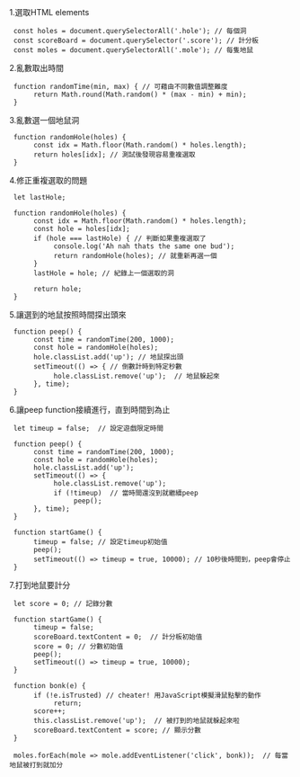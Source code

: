 1.選取HTML elements

     const holes = document.querySelectorAll('.hole'); // 每個洞
     const scoreBoard = document.querySelector('.score'); // 計分板
     const moles = document.querySelectorAll('.mole'); // 每隻地鼠

2.亂數取出時間

     function randomTime(min, max) { // 可藉由不同數值調整難度
          return Math.round(Math.random() * (max - min) + min);
     }

3.亂數選一個地鼠洞

     function randomHole(holes) {
          const idx = Math.floor(Math.random() * holes.length);
          return holes[idx]; // 測試後發現容易重複選取
     }

4.修正重複選取的問題

     let lastHole;

     function randomHole(holes) {
          const idx = Math.floor(Math.random() * holes.length);
          const hole = holes[idx];
          if (hole === lastHole) { // 判斷如果重複選取了
               console.log('Ah nah thats the same one bud');
               return randomHole(holes); // 就重新再選一個
          }
          lastHole = hole; // 紀錄上一個選取的洞

          return hole;
     }

5.讓選到的地鼠按照時間探出頭來

     function peep() {
          const time = randomTime(200, 1000);
          const hole = randomHole(holes);
          hole.classList.add('up'); // 地鼠探出頭
          setTimeout(() => { // 倒數計時到特定秒數
               hole.classList.remove('up');  // 地鼠躲起來
          }, time);
     }

6.讓peep function接續進行，直到時間到為止

     let timeup = false;  // 設定遊戲限定時間

     function peep() {
          const time = randomTime(200, 1000);
          const hole = randomHole(holes);
          hole.classList.add('up');
          setTimeout(() => {
               hole.classList.remove('up');
               if (!timeup)  // 當時間還沒到就繼續peep
                    peep();
          }, time);
     }

     function startGame() {
          timeup = false; // 設定timeup初始值
          peep();
          setTimeout(() => timeup = true, 10000); // 10秒後時間到，peep會停止
     }

7.打到地鼠要計分

     let score = 0; // 記錄分數

     function startGame() {
          timeup = false;
          scoreBoard.textContent = 0;  // 計分板初始值
          score = 0; // 分數初始值
          peep();
          setTimeout(() => timeup = true, 10000);
     }

     function bonk(e) {
          if (!e.isTrusted) // cheater! 用JavaScript模擬滑鼠點擊的動作
               return;
          score++;
          this.classList.remove('up');  // 被打到的地鼠就躲起來啦
          scoreBoard.textContent = score; // 顯示分數
     }

     moles.forEach(mole => mole.addEventListener('click', bonk));  // 每當地鼠被打到就加分